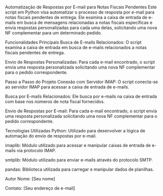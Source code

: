 Automatização de Respostas por E-mail para Notas Fiscais Pendentes
Este script em Python visa automatizar o processo de resposta por e-mail para notas fiscais pendentes de entrega. Ele examina a caixa de entrada de e-mails em busca de mensagens relacionadas a notas fiscais específicas e envia respostas personalizadas para cada uma delas, solicitando uma nova NF complementar para um determinado pedido.

Funcionalidades Principais
Busca de E-mails Relacionados: O script examina a caixa de entrada em busca de e-mails relacionados a notas fiscais pendentes de entrega.

Envio de Respostas Personalizadas: Para cada e-mail encontrado, o script envia uma resposta personalizada solicitando uma nova NF complementar para o pedido correspondente.

Passo a Passo do Projeto
Conexão com Servidor IMAP: O script conecta-se ao servidor IMAP para acessar a caixa de entrada de e-mails.

Busca por E-mails Relacionados: Ele busca por e-mails na caixa de entrada com base nos números de nota fiscal fornecidos.

Envio de Respostas por E-mail: Para cada e-mail encontrado, o script envia uma resposta personalizada solicitando uma nova NF complementar para o pedido correspondente.

Tecnologias Utilizadas
Python: Utilizado para desenvolver a lógica de automação do envio de respostas por e-mail.

imaplib: Módulo utilizado para acessar e manipular caixas de entrada de e-mails via protocolo IMAP.

smtplib: Módulo utilizado para enviar e-mails através do protocolo SMTP.

pandas: Biblioteca utilizada para carregar e manipular dados de planilhas.

Autor
Nome: [Seu nome]

Contato: [Seu endereço de e-mail]
